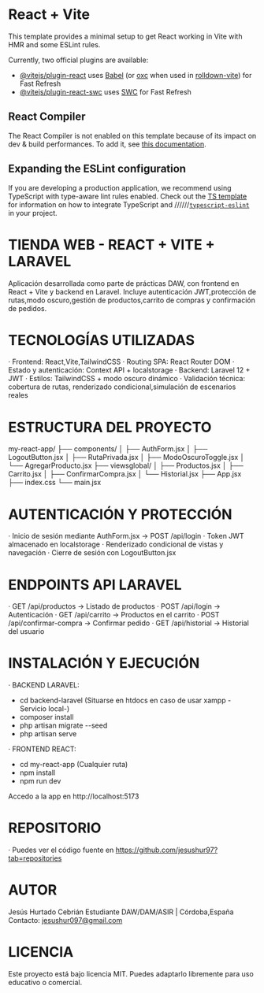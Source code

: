 # React + Vite

This template provides a minimal setup to get React working in Vite with HMR and some ESLint rules.

Currently, two official plugins are available:

- [@vitejs/plugin-react](https://github.com/vitejs/vite-plugin-react/blob/main/packages/plugin-react) uses [Babel](https://babeljs.io/) (or [oxc](https://oxc.rs) when used in [rolldown-vite](https://vite.dev/guide/rolldown)) for Fast Refresh
- [@vitejs/plugin-react-swc](https://github.com/vitejs/vite-plugin-react/blob/main/packages/plugin-react-swc) uses [SWC](https://swc.rs/) for Fast Refresh

## React Compiler

The React Compiler is not enabled on this template because of its impact on dev & build performances. To add it, see [this documentation](https://react.dev/learn/react-compiler/installation).

## Expanding the ESLint configuration

If you are developing a production application, we recommend using TypeScript with type-aware lint rules enabled. Check out the [TS template](https://github.com/vitejs/vite/tree/main/packages/create-vite/template-react-ts) for information on how to integrate TypeScript and //////[`typescript-eslint`](https://typescript-eslint.io) in your project.





# TIENDA WEB - REACT + VITE + LARAVEL 

Aplicación desarrollada como parte de prácticas DAW, con frontend en React + Vite y backend en Laravel. Incluye autenticación JWT,protección de rutas,modo oscuro,gestión de productos,carrito de compras y confirmación de pedidos.

# TECNOLOGÍAS UTILIZADAS

· Frontend: React,Vite,TailwindCSS
· Routing SPA: React Router DOM
· Estado y autenticación: Context API + localstorage
· Backend: Laravel 12 + JWT
· Estilos: TailwindCSS + modo oscuro dinámico
· Validación técnica: cobertura de rutas, renderizado condicional,simulación de escenarios reales


# ESTRUCTURA DEL PROYECTO

my-react-app/
├── components/
│   ├── AuthForm.jsx
│   ├── LogoutButton.jsx
│   ├── RutaPrivada.jsx
│   ├── ModoOscuroToggle.jsx
│   └── AgregarProducto.jsx
├── viewsglobal/
│   ├── Productos.jsx
│   ├── Carrito.jsx
│   ├── ConfirmarCompra.jsx
│   └── Historial.jsx
├── App.jsx
├── index.css
└── main.jsx


# AUTENTICACIÓN Y PROTECCIÓN

· Inicio de sesión mediante AuthForm.jsx -> POST /api/login
· Token JWT almacenado en localstorage
· Renderizado condicional de vistas y navegación
· Cierre de sesión con LogoutButton.jsx


# ENDPOINTS API LARAVEL

· GET /api/productos -> Listado de productos
· POST /api/login -> Autenticación
· GET /api/carrito -> Productos en el carrito
· POST /api/confirmar-compra -> Confirmar pedido
· GET /api/historial -> Historial del usuario

# INSTALACIÓN Y EJECUCIÓN

· BACKEND LARAVEL:

- cd backend-laravel (Situarse en htdocs en caso de usar xampp -Servicio local-)
- composer install
- php artisan migrate --seed
- php artisan serve

· FRONTEND REACT:

- cd my-react-app (Cualquier ruta)
- npm install
- npm run dev

Accedo a la app en http://localhost:5173








# REPOSITORIO

· Puedes ver el código fuente en https://github.com/jesushur97?tab=repositories


# AUTOR

Jesús Hurtado Cebrián
Estudiante DAW/DAM/ASIR | Córdoba,España
Contacto: jesushur097@gmail.com


# LICENCIA

Este proyecto está bajo licencia MIT. Puedes adaptarlo libremente para uso educativo o comercial.